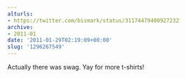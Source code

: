 ```yaml
---
alturls:
- https://twitter.com/bismark/status/31174479400927232
archive:
- 2011-01
date: '2011-01-29T02:19:09+00:00'
slug: '1296267549'
---
```


Actually there was swag.  Yay for more t-shirts!

